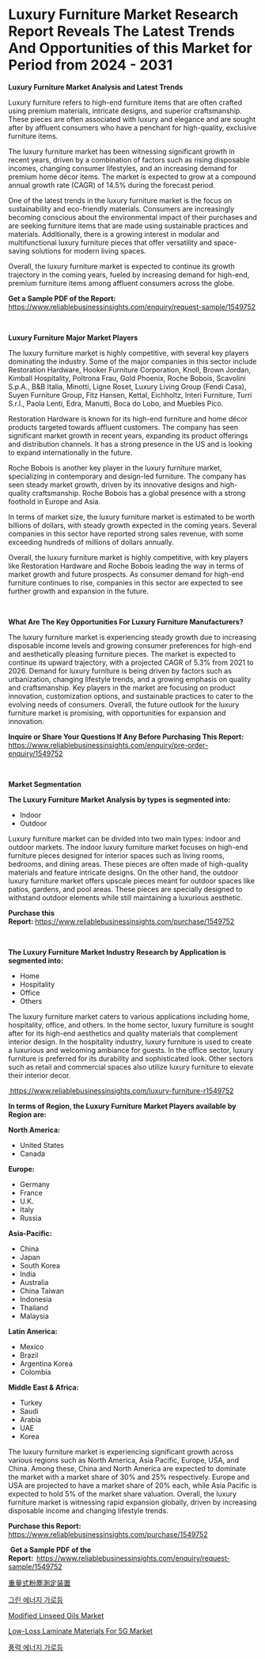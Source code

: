 <p><h1>Luxury Furniture Market Research Report Reveals The Latest Trends And Opportunities of this Market for Period from 2024 - 2031</h1></p><p><strong>Luxury Furniture Market Analysis and Latest Trends</strong></p>
<p><p>Luxury furniture refers to high-end furniture items that are often crafted using premium materials, intricate designs, and superior craftsmanship. These pieces are often associated with luxury and elegance and are sought after by affluent consumers who have a penchant for high-quality, exclusive furniture items.</p><p>The luxury furniture market has been witnessing significant growth in recent years, driven by a combination of factors such as rising disposable incomes, changing consumer lifestyles, and an increasing demand for premium home décor items. The market is expected to grow at a compound annual growth rate (CAGR) of 14.5% during the forecast period.</p><p>One of the latest trends in the luxury furniture market is the focus on sustainability and eco-friendly materials. Consumers are increasingly becoming conscious about the environmental impact of their purchases and are seeking furniture items that are made using sustainable practices and materials. Additionally, there is a growing interest in modular and multifunctional luxury furniture pieces that offer versatility and space-saving solutions for modern living spaces.</p><p>Overall, the luxury furniture market is expected to continue its growth trajectory in the coming years, fueled by increasing demand for high-end, premium furniture items among affluent consumers across the globe.</p></p>
<p><strong>Get a Sample PDF of the Report:&nbsp;</strong> <a href="https://www.reliablebusinessinsights.com/enquiry/request-sample/1549752">https://www.reliablebusinessinsights.com/enquiry/request-sample/1549752</a></p>
<p>&nbsp;</p>
<p><strong>Luxury Furniture Major Market Players</strong></p>
<p><p>The luxury furniture market is highly competitive, with several key players dominating the industry. Some of the major companies in this sector include Restoration Hardware, Hooker Furniture Corporation, Knoll, Brown Jordan, Kimball Hospitality, Poltrona Frau, Gold Phoenix, Roche Bobois, Scavolini S.p.A., B&B Italia, Minotti, Ligne Roset, Luxury Living Group (Fendi Casa), Suyen Furniture Group, Fitz Hansen, Kettal, Eichholtz, Interi Furniture, Turri S.r.l., Paola Lenti, Edra, Manutti, Boca do Lobo, and Muebles Pico.</p><p>Restoration Hardware is known for its high-end furniture and home décor products targeted towards affluent customers. The company has seen significant market growth in recent years, expanding its product offerings and distribution channels. It has a strong presence in the US and is looking to expand internationally in the future.</p><p>Roche Bobois is another key player in the luxury furniture market, specializing in contemporary and design-led furniture. The company has seen steady market growth, driven by its innovative designs and high-quality craftsmanship. Roche Bobois has a global presence with a strong foothold in Europe and Asia.</p><p>In terms of market size, the luxury furniture market is estimated to be worth billions of dollars, with steady growth expected in the coming years. Several companies in this sector have reported strong sales revenue, with some exceeding hundreds of millions of dollars annually.</p><p>Overall, the luxury furniture market is highly competitive, with key players like Restoration Hardware and Roche Bobois leading the way in terms of market growth and future prospects. As consumer demand for high-end furniture continues to rise, companies in this sector are expected to see further growth and expansion in the future.</p></p>
<p>&nbsp;</p>
<p><strong>What Are The Key Opportunities For Luxury Furniture Manufacturers?</strong></p>
<p><p>The luxury furniture market is experiencing steady growth due to increasing disposable income levels and growing consumer preferences for high-end and aesthetically pleasing furniture pieces. The market is expected to continue its upward trajectory, with a projected CAGR of 5.3% from 2021 to 2026. Demand for luxury furniture is being driven by factors such as urbanization, changing lifestyle trends, and a growing emphasis on quality and craftsmanship. Key players in the market are focusing on product innovation, customization options, and sustainable practices to cater to the evolving needs of consumers. Overall, the future outlook for the luxury furniture market is promising, with opportunities for expansion and innovation.</p></p>
<p><strong>Inquire or Share Your Questions If Any Before Purchasing This Report:</strong> <a href="https://www.reliablebusinessinsights.com/enquiry/pre-order-enquiry/1549752">https://www.reliablebusinessinsights.com/enquiry/pre-order-enquiry/1549752</a></p>
<p>&nbsp;</p>
<p><strong>Market Segmentation</strong></p>
<p><strong>The Luxury Furniture Market Analysis by types is segmented into:</strong></p>
<p><ul><li>Indoor</li><li>Outdoor</li></ul></p>
<p><p>Luxury furniture market can be divided into two main types: indoor and outdoor markets. The indoor luxury furniture market focuses on high-end furniture pieces designed for interior spaces such as living rooms, bedrooms, and dining areas. These pieces are often made of high-quality materials and feature intricate designs. On the other hand, the outdoor luxury furniture market offers upscale pieces meant for outdoor spaces like patios, gardens, and pool areas. These pieces are specially designed to withstand outdoor elements while still maintaining a luxurious aesthetic.</p></p>
<p><strong>Purchase this Report:&nbsp;</strong><a href="https://www.reliablebusinessinsights.com/purchase/1549752">https://www.reliablebusinessinsights.com/purchase/1549752</a></p>
<p>&nbsp;</p>
<p><strong>The Luxury Furniture Market Industry Research by Application is segmented into:</strong></p>
<p><ul><li>Home</li><li>Hospitality</li><li>Office</li><li>Others</li></ul></p>
<p><p>The luxury furniture market caters to various applications including home, hospitality, office, and others. In the home sector, luxury furniture is sought after for its high-end aesthetics and quality materials that complement interior design. In the hospitality industry, luxury furniture is used to create a luxurious and welcoming ambiance for guests. In the office sector, luxury furniture is preferred for its durability and sophisticated look. Other sectors such as retail and commercial spaces also utilize luxury furniture to elevate their interior decor.</p></p>
<p><a href="https://www.reliablebusinessinsights.com/luxury-furniture-r1549752">&nbsp;https://www.reliablebusinessinsights.com/luxury-furniture-r1549752</a></p>
<p><strong>In terms of Region, the Luxury Furniture Market Players available by Region are:</strong></p>
<p>
    <p> <strong> North America: </strong>
        <ul>
            <li>United States</li>
            <li>Canada</li>
        </ul>
        </p> 
    <p> <strong> Europe: </strong>
        <ul>
            <li>Germany</li>
            <li>France</li>
            <li>U.K.</li>
            <li>Italy</li>
            <li>Russia</li>
        </ul>
        </p> 
    <p> <strong> Asia-Pacific: </strong>
        <ul>
            <li>China</li>
            <li>Japan</li>
            <li>South Korea</li>
            <li>India</li>
            <li>Australia</li>
            <li>China Taiwan</li>
            <li>Indonesia</li>
            <li>Thailand</li>
            <li>Malaysia</li>
        </ul>
        </p> 
    <p> <strong> Latin America: </strong>
        <ul>
            <li>Mexico</li>
            <li>Brazil</li>
            <li>Argentina Korea</li>
            <li>Colombia</li>
        </ul>
        </p> 
    <p> <strong> Middle East & Africa: </strong>
        <ul>
            <li>Turkey</li>
            <li>Saudi</li>
            <li>Arabia</li>
            <li>UAE</li>
            <li>Korea</li>
        </ul>
    </p>
    </p>
<p><p>The luxury furniture market is experiencing significant growth across various regions such as North America, Asia Pacific, Europe, USA, and China. Among these, China and North America are expected to dominate the market with a market share of 30% and 25% respectively. Europe and USA are projected to have a market share of 20% each, while Asia Pacific is expected to hold 5% of the market share valuation. Overall, the luxury furniture market is witnessing rapid expansion globally, driven by increasing disposable income and changing lifestyle trends.</p></p>
<p><strong>Purchase this Report: </strong><a href="https://www.reliablebusinessinsights.com/purchase/1549752">https://www.reliablebusinessinsights.com/purchase/1549752</a></p>
<p>&nbsp;<strong>Get a Sample PDF of the Report:&nbsp;&nbsp;</strong><a href="https://www.reliablebusinessinsights.com/enquiry/request-sample/1549752">https://www.reliablebusinessinsights.com/enquiry/request-sample/1549752</a></p>
<p><strong></strong></p>
<p><p><a href="https://github.com/AriMuller2009/Market-Research-Report-List-2/blob/main/1370506139874.md">重量式粉塵測定装置</a></p><p><a href="https://github.com/rrmadityapu/Market-Research-Report-List-1/blob/main/8283860147786.md">그린 에너지 가로등</a></p><p><a href="https://github.com/juancolorado15/Market-Research-Report-List-3/blob/main/modified-linseed-oils-market.md">Modified Linseed Oils Market</a></p><p><a href="https://github.com/dx0328/Market-Research-Report-List-3/blob/main/low-loss-laminate-materials-for-5g-market.md">Low-Loss Laminate Materials For 5G Market</a></p><p><a href="https://github.com/njolsky1/Market-Research-Report-List-1/blob/main/2368368147787.md">풍력 에너지 가로등</a></p></p>